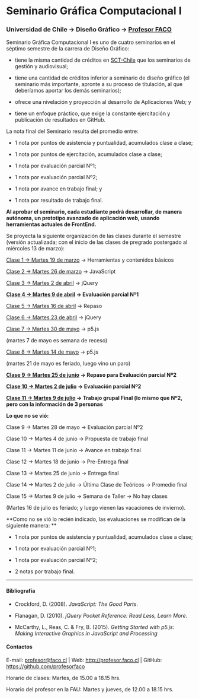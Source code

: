 # Seminario Gráfica Computacional I

### Universidad de Chile → Diseño Gráfico → [Profesor FACO](http://profesor.faco.cl/)

Seminario Gráfica Computacional I es uno de cuatro seminarios en el séptimo semestre de la carrera de Diseño Gráfico: 

- tiene la misma cantidad de créditos en [SCT-Chile](https://sct-chile.consejoderectores.cl/que_es_sct_chile.php) que los seminarios de gestión y audiovisual;

- tiene una cantidad de créditos inferior a seminario de diseño gráfico (el seminario más importante, apronte a su proceso de titulación, al que deberíamos aportar los demás seminarios);

- ofrece una nivelación y proyección al desarrollo de Aplicaciones Web; y

- tiene un enfoque práctico, que exige la constante ejercitación y publicación de resultados en GitHub.

La nota final del Seminario resulta del promedio entre:  

- 1 nota por puntos de asistencia y puntualidad, acumulados clase a clase;

- 1 nota por puntos de ejercitación, acumulados clase a clase;

- 1 nota por evaluación parcial Nº1;

- 1 nota por evaluación parcial Nº2;

- 1 nota por avance en trabajo final; y

- 1 nota por resultado de trabajo final.

**Al aprobar el seminario, cada estudiante podrá desarrollar, de manera autónoma, un prototipo avanzado de aplicación web, usando herramientas actuales de FrontEnd.** 

Se proyecta la siguiente organización de las clases durante el semestre (versión actualizada; con el inicio de las clases de pregrado postergado al miércoles 13 de marzo):

[Clase 1 → Martes 19 de marzo](https://github.com/profesorfaco/DGP502-2019/tree/gh-pages/clase-01) → Herramientas y contenidos básicos

[Clase 2 → Martes 26 de marzo](https://github.com/profesorfaco/DGP502-2019/tree/gh-pages/clase-02) → JavaScript

[Clase 3 → Martes 2 de abril](https://github.com/profesorfaco/DGP502-2019/tree/gh-pages/clase-03) → jQuery

**[Clase 4 → Martes 9 de abril](https://github.com/profesorfaco/DGP502-2019/tree/gh-pages/clase-04) → Evaluación parcial Nº1**

[Clase 5 → Martes 16 de abril](https://github.com/profesorfaco/DGP502-2019/tree/gh-pages/clase-05) → Repaso

[Clase 6 → Martes 23 de abril](https://github.com/profesorfaco/DGP502-2019/tree/gh-pages/clase-06) → jQuery

[Clase 7 → Martes 30 de mayo](https://github.com/profesorfaco/DGP502-2019/tree/gh-pages/clase-07) → p5.js

(martes 7 de mayo es semana de receso)

[Clase 8 → Martes 14 de mayo](https://github.com/profesorfaco/DGP502-2019/tree/gh-pages/clase-08) → p5.js

(martes 21 de mayo es feriado, luego vino un paro)

**[Clase 9 → Martes 25 de junio](https://github.com/profesorfaco/DGP502-2019/tree/gh-pages/clase-09) → Repaso para Evaluación parcial Nº2**

**[Clase 10 → Martes 2 de julio](https://github.com/profesorfaco/DGP502-2019/tree/gh-pages/clase-10) → Evaluación parcial Nº2**

**[Clase 11 → Martes 9 de julio](https://github.com/profesorfaco/DGP502-2019/tree/gh-pages/clase-11) → Trabajo grupal Final (lo mismo que Nº2, pero con la información de 3 personas**

**Lo que no se vió:**

Clase 9 → Martes 28 de mayo → Evaluación parcial Nº2

Clase 10 → Martes 4 de junio → Propuesta de trabajo final

Clase 11 → Martes 11 de junio → Avance en trabajo final

Clase 12 → Martes 18 de junio → Pre-Entrega final

Clase 13 → Martes 25 de junio → Entrega final

Clase 14 → Martes 2 de julio → Última Clase de Teóricos → Promedio final

Clase 15 → Martes 9 de julio → Semana de Taller → No hay clases

(Martes 16 de julio es feriado; y luego vienen las vacaciones de invierno).

**Como no se vió lo recién indicado, las evaluaciones se modifican de la siguiente manera: **

- 1 nota por puntos de asistencia y puntualidad, acumulados clase a clase;

- 1 nota por evaluación parcial Nº1;

- 1 nota por evaluación parcial Nº2;

- 2 notas por trabajo final.

- - - - - - - - 

#### Bibliografía

- Crockford, D. (2008). *JavaScript: The Good Parts*.

- Flanagan, D. (2010). *jQuery Pocket Reference: Read Less, Learn More*.

- McCarthy, L., Reas, C. & Fry, B. (2015). *Getting Started with p5.js: Making Interactive Graphics in JavaScript and Processing*

#### Contactos

E-mail: profesor@faco.cl | Web: http://profesor.faco.cl | GitHub: https://github.com/profesorfaco

Horario de clases: Martes, de 15.00 a 18.15 hrs.

Horario del profesor en la FAU: Martes y jueves, de 12.00 a 18.15 hrs.
